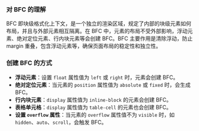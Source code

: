 ### 对 BFC 的理解
BFC 即块级格式化上下文，是一个独立的渲染区域，规定了内部的块级元素如何布局，并且与外部元素相互隔离。在 BFC 中，元素的布局不受外部影响，浮动元素、绝对定位元素、行内块元素等会创建 BFC。BFC 主要作用是清除浮动，防止 margin 重叠，包含浮动元素等，确保页面布局的稳定性和独立性。

### 创建 BFC 的方式
- **浮动元素**：设置 `float` 属性值为 `left` 或 `right` 时，元素会创建 BFC。
- **绝对定位元素**：当元素的 `position` 属性值为 `absolute` 或 `fixed` 时，会生成 BFC。
- **行内块元素**：`display` 属性值为 `inline-block` 的元素会创建 BFC。
- **表格单元格**：`display` 属性值为 `table-cell` 的元素也会创建 BFC。
- **设置 `overflow` 属性**：当元素的 `overflow` 属性值不为 `visible` 时，如 `hidden`、`auto`、`scroll`，会触发 BFC。 